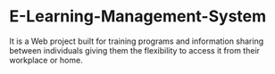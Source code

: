 # E-Learning-Management-System
It is a Web project built for training programs and information sharing between individuals giving them the flexibility to access it from their workplace or home.
